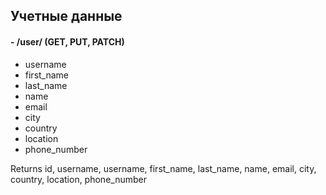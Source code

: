 ## Учетные данные

#### - /user/ (GET, PUT, PATCH)

- username
- first_name
- last_name
- name
- email
- city
- country
- location
- phone_number

Returns id, username, username, first_name, last_name, name, email,
city, country, location, phone_number
